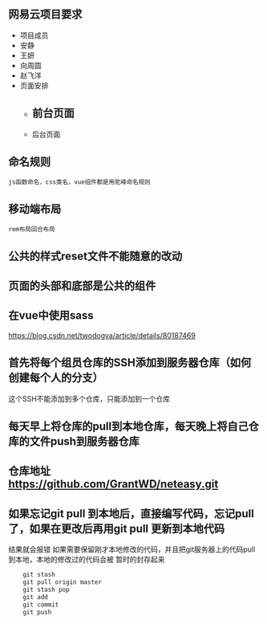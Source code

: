﻿## 网易云项目要求
- 项目成员
 - 安静
 - 王妍
 - 向周圆
 - 赵飞洋
- 页面安排
	- 前台页面
		-
	- 后台页面

## 命名规则
	js函数命名，css类名，vue组件都是用驼峰命名规则

## 移动端布局
	rem布局回合布局

## 公共的样式reset文件不能随意的改动

## 页面的头部和底部是公共的组件 

## 在vue中使用sass
https://blog.csdn.net/twodogya/article/details/80187469


## 首先将每个组员仓库的SSH添加到服务器仓库（如何创建每个人的分支）

这个SSH不能添加到多个仓库，只能添加到一个仓库

## 每天早上将仓库的pull到本地仓库，每天晚上将自己仓库的文件push到服务器仓库
## 仓库地址 https://github.com/GrantWD/neteasy.git

## 如果忘记git pull 到本地后，直接编写代码，忘记pull了，如果在更改后再用git pull 更新到本地代码
结果就会报错
如果需要保留刚才本地修改的代码，并且把git服务器上的代码pull到本地，本地的修改过的代码会被
暂时的封存起来
```javascript
	git stash
	git pull origin master
	git stash pop
	git add
	git commit
	git push
```
